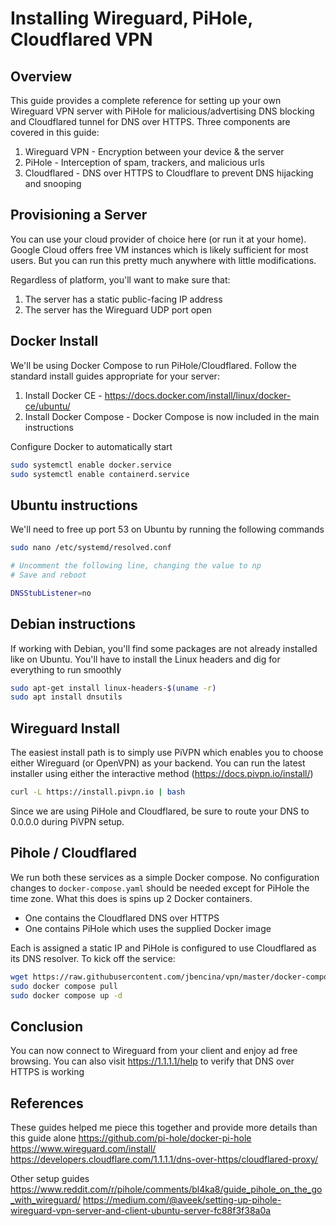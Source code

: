 # Installing Wireguard, PiHole, Cloudflared VPN
## Overview
This guide provides a complete reference for setting up your own Wireguard VPN server
with PiHole for malicious/advertising DNS blocking and Cloudflared tunnel for DNS over
HTTPS. Three components are covered in this guide:

1. Wireguard VPN - Encryption between your device & the server
2. PiHole - Interception of spam, trackers, and malicious urls
3. Cloudflared - DNS over HTTPS to Cloudflare to prevent DNS hijacking and snooping

## Provisioning a Server
You can use your cloud provider of choice here (or run it at your home). Google Cloud
offers free VM instances which is likely sufficient for most users. But you can run
this pretty much anywhere with little modifications.

Regardless of platform, you'll want to make sure that:
1. The server has a static public-facing IP address
2. The server has the Wireguard UDP port open

## Docker Install
We'll be using Docker Compose to run PiHole/Cloudflared. Follow the standard install
guides appropriate for your server:
1. Install Docker CE - https://docs.docker.com/install/linux/docker-ce/ubuntu/
2. Install Docker Compose - Docker Compose is now included in the main instructions

Configure Docker to automatically start
```bash
sudo systemctl enable docker.service
sudo systemctl enable containerd.service
```

## Ubuntu instructions
We'll need to free up port 53 on Ubuntu by running the following commands
```bash
sudo nano /etc/systemd/resolved.conf

# Uncomment the following line, changing the value to np
# Save and reboot

DNSStubListener=no
```

## Debian instructions
If working with Debian, you'll find some packages are not already installed like on
Ubuntu. You'll have to install the Linux headers and dig for everything to run smoothly
```bash
sudo apt-get install linux-headers-$(uname -r)
sudo apt install dnsutils
```
## Wireguard Install
The easiest install path is to simply use PiVPN which enables you to choose either
Wireguard (or OpenVPN) as your backend. You can run the latest installer using either
the interactive method (https://docs.pivpn.io/install/)
```bash
curl -L https://install.pivpn.io | bash
```

Since we are using PiHole and Cloudflared, be sure to route your DNS to 0.0.0.0 during
PiVPN setup.

## Pihole / Cloudflared
We run both these services as a simple Docker compose. No configuration changes to
`docker-compose.yaml` should be needed except for PiHole the time zone. What this does
is spins up 2 Docker containers.
- One contains the Cloudflared DNS over HTTPS
- One contains PiHole which uses the supplied Docker image

Each is assigned a static IP and PiHole is configured to use Cloudflared as its
DNS resolver. To kick off the service:

```bash
wget https://raw.githubusercontent.com/jbencina/vpn/master/docker-compose.yaml
sudo docker compose pull
sudo docker compose up -d
```

## Conclusion
You can now connect to Wireguard from your client and enjoy ad free browsing.
You can also visit https://1.1.1.1/help to verify that DNS over HTTPS is working

## References
These guides helped me piece this together and provide more details than this guide alone
https://github.com/pi-hole/docker-pi-hole
https://www.wireguard.com/install/
https://developers.cloudflare.com/1.1.1.1/dns-over-https/cloudflared-proxy/

Other setup guides
https://www.reddit.com/r/pihole/comments/bl4ka8/guide_pihole_on_the_go_with_wireguard/
https://medium.com/@aveek/setting-up-pihole-wireguard-vpn-server-and-client-ubuntu-server-fc88f3f38a0a

